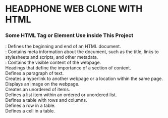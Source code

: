 <h1>HEADPHONE WEB CLONE WITH HTML</h1>

<h3>Some HTML Tag or Element Use inside This Project</h3>

<html>: Defines the beginning and end of an HTML document.
<br>
<head>: Contains meta information about the document, such as the title, links to stylesheets and scripts, and other metadata.
<br>
<body>: Contains the visible content of the webpage.
<br>
Headings that define the importance of a section of content.
<br>
Defines a paragraph of text.
<br>
Creates a hyperlink to another webpage or a location within the same page.
<br>
Displays an image on the webpage.
<br>
Creates an unordered of items.
<br>
Defines a list item within an ordered or unordered list.
<br>
Defines a table with rows and columns.
<br>
Defines a row in a table.
<br>
Defines a cell in a table.